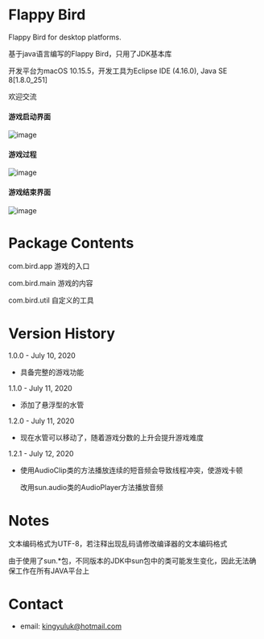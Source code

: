 # Flappy Bird
Flappy Bird for desktop platforms.

基于java语言编写的Flappy Bird，只用了JDK基本库

开发平台为macOS 10.15.5，开发工具为Eclipse IDE (4.16.0), Java SE 8[1.8.0_251]

欢迎交流

#### 游戏启动界面
![image](https://github.com/kingyuluk/flappy-bird/blob/master/examples/start.png)

#### 游戏过程
![image](https://github.com/kingyuluk/flappy-bird/blob/master/examples/play.gif)

#### 游戏结束界面
![image](https://github.com/kingyuluk/flappy-bird/blob/master/examples/over.png)


# Package Contents
com.bird.app    游戏的入口

com.bird.main   游戏的内容

com.bird.util   自定义的工具

# Version History
1.0.0 - July 10, 2020
* 具备完整的游戏功能

1.1.0 - July 11, 2020
* 添加了悬浮型的水管

1.2.0 - July 11, 2020
* 现在水管可以移动了，随着游戏分数的上升会提升游戏难度

1.2.1 - July 12, 2020
* 使用AudioClip类的方法播放连续的短音频会导致线程冲突，使游戏卡顿

  改用sun.audio类的AudioPlayer方法播放音频

# Notes

文本编码格式为UTF-8，若注释出现乱码请修改编译器的文本编码格式

由于使用了sun.*包，不同版本的JDK中sun包中的类可能发生变化，因此无法确保工作在所有JAVA平台上
# Contact
* email: <kingyuluk@hotmail.com>